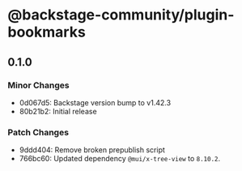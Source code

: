 # @backstage-community/plugin-bookmarks

## 0.1.0

### Minor Changes

- 0d067d5: Backstage version bump to v1.42.3
- 80b21b2: Initial release

### Patch Changes

- 9ddd404: Remove broken prepublish script
- 766bc60: Updated dependency `@mui/x-tree-view` to `8.10.2`.
